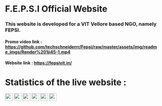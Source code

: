 # F.E.P.S.I Official Website  
### This website is developed for a VIT Vellore based NGO, namely FEPSI.

#### Promo video link : https://github.com/techschneiderrr/Fepsi/raw/master/assets/img/readme_imgs/Render%201ji45-1.mp4
#### Website link : https://fepsivit.in/
# Statistics of the live website :


<p float="left">
 
<img src="https://github.com/techschneiderrr/Fepsi/blob/master/assets/img/readme_imgs/1.jpg" width="25">  
<img src="https://github.com/techschneiderrr/Fepsi/blob/master/assets/img/readme_imgs/2.jpg" width="25"> 
<img src="https://github.com/techschneiderrr/Fepsi/blob/master/assets/img/readme_imgs/3.jpg" width="25">
<img src="https://github.com/techschneiderrr/Fepsi/blob/master/assets/img/readme_imgs/4.jpg" width="25">
<img src="https://github.com/techschneiderrr/Fepsi/blob/master/assets/img/readme_imgs/5.jpg" width="25">
<img src="https://github.com/techschneiderrr/Fepsi/blob/master/assets/img/readme_imgs/6.jpg" width="25">
 
</p>
